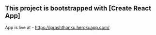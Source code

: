 ## This project is bootstrapped with [Create React App]

App is live at - https://iprashthanku.herokuapp.com/


